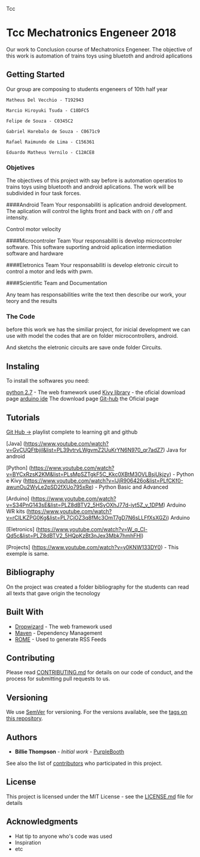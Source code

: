 Tcc
# Tcc Mechatronics Engeneer 2018

Our work to Conclusion course of Mechatronics Engeneer. The objective of this work is automation of trains toys using bluetoth and android aplications

## Getting Started

Our group are composing to students engeneers of 10th half year

```
Matheus Del Vecchio - T192943
```
```
Marcio Hiroyuki Tsuda - C18DFC5
```
```
Felipe de Souza - C0345C2
```
```
Gabriel Harebalo de Souza - C0671c9
```
```
Rafael Raimundo de Lima - C156361
```
```
Eduardo Matheus Vernilo - C12ACE8
```

### Objetives

The objectives of this project with say before is automation operatios to trains toys using bluetooth and android aplications. The work will be subdivided in four task forces.

####Android Team 
Your responsabiliti is aplication android development. The aplication will control the lights front and back with on / off and intensity.

Control motor velocity


####Microcontroler Team
Your responsabiliti is develop microcontroler software. This software suporting android aplication intermediation software and hardware

####Eletronics Team 
Your responsabiliti is develop eletronic circuit to control a motor and leds with pwm.

####Scientific Team and Documentation

Any team has responsabilities write the text then describe our work, your teory and the results


### The Code

before this work we has the similiar project, for inicial development we can use with model the codes that are on folder microcontrollers, android.

And sketchs the eletronic circuits are save onde folder Circuits.


## Instaling

To install the softwares you need: 

[python 2.7](https://www.python.org/downloads/) - The web framework used
[Kivy library](https://kivy.org/#download) - the oficial download page
[arduino ide](https://www.arduino.cc/en/Main/Software) The download page
[Git-hub](https://git-scm.com/) the Oficial page

## Tutorials

[Git Hub ->](https://www.youtube.com/watch?v=f60coDuMX4s&list=PL_J0pcBTAsJ4dtHza_UvebrK1yNX7HNx0)
 playlist complete to learning git and github

[Java]
(https://www.youtube.com/watch?v=GvCUQFtbjiI&list=PL39vtrvLWgvmZ2UuKrYN6N970_qr7adZ7) Java for android

[Python]
(https://www.youtube.com/watch?v=BYCxRzsK2KM&list=PLsMpSZTgkF5C_Kkc0XBtM3OVLBsjUkjzy) - Python e Kivy
(https://www.youtube.com/watch?v=lJjR906426o&list=PLfCKf0-awunOu2WyLe2pSD2fXUo795xRe) - Python Basic and Advanced

[Arduino]
(https://www.youtube.com/watch?v=S34PnG143sE&list=PLZ8dBTV2_5HSyOXhJ77d-iyt5Z_v_1DPM) Arduino WR kits
(https://www.youtube.com/watch?v=rCILKZPG0Kg&list=PL7CjOZ3q8fMc3OmT7gD7N6sLLFfXsXGZi) Arduino

[Eletronics]
(https://www.youtube.com/watch?v=W_q_Cl-Qd5c&list=PLZ8dBTV2_5HQpKzBt3nJex3Mbk7hmhFHl)

[Projects]
(https://www.youtube.com/watch?v=y0KNW133DY0) - This exemple is same.

## Bibliography

On the project was created a folder bibliography for the students can read all texts that gave origin the tecnology


## Built With

* [Dropwizard](http://www.dropwizard.io/1.0.2/docs/) - The web framework used
* [Maven](https://maven.apache.org/) - Dependency Management
* [ROME](https://rometools.github.io/rome/) - Used to generate RSS Feeds

## Contributing

Please read [CONTRIBUTING.md](https://gist.github.com/PurpleBooth/b24679402957c63ec426) for details on our code of conduct, and the process for submitting pull requests to us.

## Versioning

We use [SemVer](http://semver.org/) for versioning. For the versions available, see the [tags on this repository](https://github.com/your/project/tags). 

## Authors

* **Billie Thompson** - *Initial work* - [PurpleBooth](https://github.com/PurpleBooth)

See also the list of [contributors](https://github.com/your/project/contributors) who participated in this project.

## License

This project is licensed under the MIT License - see the [LICENSE.md](LICENSE.md) file for details

## Acknowledgments

* Hat tip to anyone who's code was used
* Inspiration
* etc